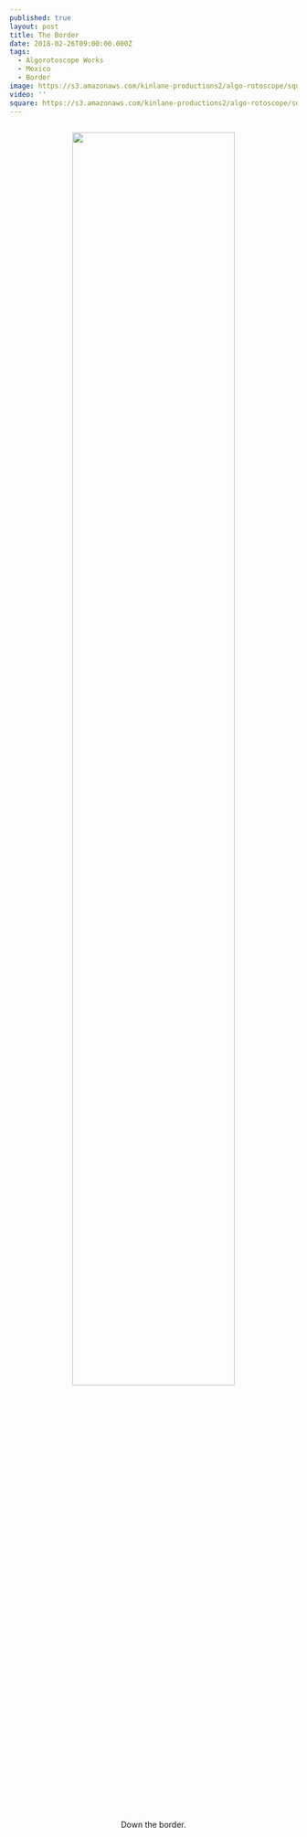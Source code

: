 ```yaml
---
published: true
layout: post
title: The Border
date: 2018-02-26T09:00:00.000Z
tags:
  - Algorotoscope Works
  - Mexico
  - Border
image: https://s3.amazonaws.com/kinlane-productions2/algo-rotoscope/square/C2plAIxWIAAOSdD.jpg
video: ''
square: https://s3.amazonaws.com/kinlane-productions2/algo-rotoscope/square/C2plAIxWIAAOSdD_square.jpg
---
```

<p align="center"><img src="{{ page.image }}" width="75%" style="padding: 15px;" /></p>
<center>Down the border.</center>
